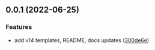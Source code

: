 <a name="0.0.1"></a>

## 0.0.1 (2022-06-25)

### Features

- add v14 templates, README, docs updates ([300de6e](https://github.com/brandonroberts/create-vite/commit/300de6e))
